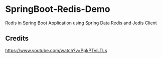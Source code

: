 # SpringBoot-Redis-Demo
Redis in Spring Boot Application using Spring Data Redis and Jedis Client

## Credits
https://www.youtube.com/watch?v=PpkPTviLTLs
